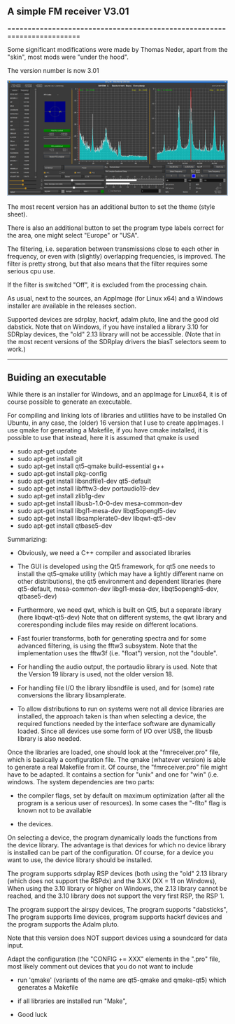 
A simple FM receiver V3.01
-------------------------

========================================================================

Some significant modifications were made by Thomas Neder, apart from the
"skin", most mods were "under the hood". 

The version number is now 3.01

![fm receiver](/fmreceiver.png?raw=true)

The most recent version has an additional button to set the theme (style sheet).

There is also an additional button to set the program type
labels correct for the area, one might select "Europe"  or "USA".

The filtering, i.e. separation between transmissions close to each other
in frequency, or even with (slightly) overlapping frequencies,
is improved.
The filter is pretty strong, but that also means that the filter requires
some serious cpu use.

If the filter is switched "Off", it is excluded from the processing chain.

As usual, next to the sources, an AppImage (for Linux x64) and a Windows
installer are available in the releases section.

Supported devices are sdrplay, hackrf, adalm pluto, line and the good 
old dabstick. Note that on Windows, if you have installed a library 3.10
for SDRplay devices, the "old" 2.13 library will not be accessible.
(Note that in the most  recent versions of the SDRplay drivers the biasT selectors seem to work.)


------------------------------------------------------------------------
Buiding an executable
------------------------------------------------------------------------

While there is an installer for Windows, and an appImage for Linux64,
it is of course possible to generate an executable.

For compiling and linking lots of libraries and utilities
have to be installed
On Ubuntu, in any case, the (older) 16 version that I use to
create appImages. I use qmake for generating a Makefile,
if you have cmake installed, it is possible to use that instead,
here it is assumed that qmake is used

- sudo apt-get update
- sudo apt-get install git
- sudo apt-get install qt5-qmake build-essential g++
- sudo apt-get install pkg-config
- sudo apt-get install libsndfile1-dev qt5-default
- sudo apt-get install libfftw3-dev portaudio19-dev 
- sudo apt-get install zlib1g-dev 
- sudo apt-get install libusb-1.0-0-dev mesa-common-dev
- sudo apt-get install libgl1-mesa-dev libqt5opengl5-dev
- sudo apt-get install libsamplerate0-dev libqwt-qt5-dev
- sudo apt-get install qtbase5-dev

Summarizing:

-  Obviously, we need a C++ compiler and associated libraries

-  The GUI is developed using the Qt5 framework, for qt5 one needs
to install the qt5-qmake utility (which may have a lightly different
name on other distributions), the qt5 environment and dependent
libraries (here qt5-default, mesa-common-dev libgl1-mesa-dev,
libqt5opengh5-dev, qtbase5-dev)

- Furthermore, we need qwt, which is built on Qt5, but a separate library
(here libqwt-qt5-dev)
Note that on different systems, the qwt library and coreresponding include 
files may reside on different locations.

- Fast fourier transforms, both for generating spectra and for some
advanced filtering, is using the fftw3 subsystem. Note that the 
implementation uses the fftw3f (i.e. "float") version, not the "double".

- For handling the audio output, the portaudio library is used. Note that
the Version 19 library is used, not the older version 18.

- For handling file I/O the library libsndfile is used, and for
(some) rate conversions the library libsamplerate.

- To allow distributions to run on systems were not all device
libraries are installed, the approach taken is than when selecting
a device, the required functions needed by the interface software
are dynamically loaded. Since all devices use some form
of I/O over USB, the libusb library is also needed.

Once the libraries are loaded, one should look at the "fmreceiver.pro"
file, which is basically a configuration file. The qmake (whatever
version) is able to generate a real Makefile from it.
Of course, the "fmreceiver.pro" file might have to be adapted.
It contains a section for "unix" and one for "win" (i.e. windows.
The system dependencies are two parts:

 - the compiler flags, set by default on maximum optimization (after
all the program is a serious user of resources). In some cases the
"-flto" flag is known not to be available

 - the devices.

On selecting a device, the program dynamically loads the functions
from the device  library. The advantage is that devices for which
no device library is installed can be part of the configuration.
Of course, for a device you want to use, the device library should
be installed.

The program supports sdrplay RSP devices
(both using the "old" 2.13 library (which does not support the RSPdx)
and the 3.XX (XX = 11 on Windows), When using the 3.10 library or
higher on Windows, the 2.13 library cannot be reached, and the 3.10
library does not support the very first RSP, the RSP 1.

The program support the airspy devices, The program supports "dabsticks",
The program supports lime devices, program supports hackrf devices and
the program supports the Adalm pluto.

Note that this version does NOT support devices using a soundcard
for data input.

 Adapt the configuration (the "CONFIG += XXX" elements in the
".pro" file, most likely comment out devices that you do not want
to include

- run 'qmake' (variants of the name are qt5-qmake and qmake-qt5)
which generates a Makefile

- if all libraries are installed run "Make",


-
    Good luck

